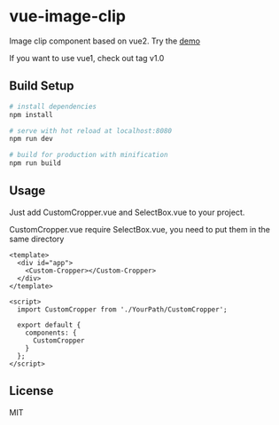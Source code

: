 # vue-image-clip

Image clip component based on vue2. Try the [demo](https://legeneek.github.io/vue-image-clip/index.html)

If you want to use vue1, check out tag v1.0

## Build Setup

``` bash
# install dependencies
npm install

# serve with hot reload at localhost:8080
npm run dev

# build for production with minification
npm run build

```

## Usage

Just add CustomCropper.vue and SelectBox.vue to your project.

CustomCropper.vue require SelectBox.vue, you need to put them in the same directory

```
<template>
  <div id="app">
    <Custom-Cropper></Custom-Cropper>
  </div>
</template>

<script>
  import CustomCropper from './YourPath/CustomCropper';

  export default {
    components: {
      CustomCropper
    }
  };
</script>

```

## License
MIT
